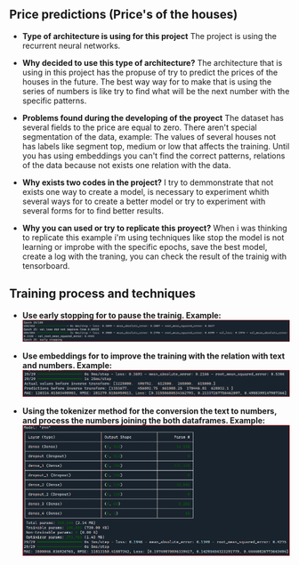 ## Price predictions (Price's of the houses)

* **Type of architecture is using for this project**
    The project is using the recurrent neural networks.

* **Why decided to use this type of architecture?**
    The architecture that is using in this project has the 
    propuse of try to predict the prices of the houses in the future.
    The best way way for to make that is using the series of numbers 
    is like try to find what will be the next number with the 
    specific patterns. 
    
* **Problems found during the developing of the proyect**
    The dataset has several fields to the price are equal to zero.
    There aren't special segmentation of the data, example:
    The values of several houses not has labels like segment top,
    medium or low that affects the training. 
    Until you has using embeddings you can't find the correct patterns,
    relations of the data because not exists one relation with the data.
    
* **Why exists two codes in the project?**
    I try to demmonstrate that not exists one way to create a model,
    is necessary to experiment whith several ways for to create a better model 
    or try to experiment with several forms for to find better results.

* **Why you can used or try to replicate this proyect?**
    When i was thinking to replicate this example i'm using techniques like
    stop the model is not learning or improbe with the specific epochs, 
    save the best model, create a log with the traning, you can check the 
    result of the trainig with tensorboard.


## Training process and techniques
    
* **Use early stopping for to pause the trainig. Example:**
<br/>![Early_stopping](imgs/Early_stopping.PNG)<br/>
   
* **Use embeddings for to improve the training with the relation with text and numbers. Example:**
<br/>![Embedding_results](imgs/Embedding_results.PNG)<br/>
    
* **Using the tokenizer method for the conversion the text to numbers, and process the numbers joining the both dataframes. Example:**
<br/>![Tokenizer_and_numbers](imgs/Tokenizer_and_numbers.PNG)<br/>
    
    
    
    